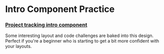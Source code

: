 # Intro Component Practice

### [Project tracking intro component](https://www.frontendmentor.io/challenges/project-tracking-intro-component-5d289097500fcb331a67d80e)
Some interesting layout and code challenges are baked into this design. Perfect if you're a beginner who is starting to get a bit more confident with your layouts.
